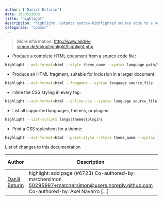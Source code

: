 ```yaml
---
author: ['Daniil Baturin']
date: 1633532006
title: "highlight"
description: "highlight, Outputs syntax-highlighted source code to a variety of formats."
categories: "common"
---
```

> More information: <http://www.andre-simon.de/doku/highlight/highlight.php>.

- Produce a complete HTML document from a source code file:

```bash
highlight --out-format=html --style theme_name --syntax language path/to/source_code
```

- Produce an HTML fragment, suitable for inclusion in a larger document:

```bash
highlight --out-format=html --fragment --syntax language source_file
```

- Inline the CSS styling in every tag:

```bash
highlight --out-format=html --inline-css --syntax language source_file
```

- List all supported languages, themes, or plugins:

```bash
highlight --list-scripts langs|themes|plugins
```

- Print a CSS stylesheet for a theme:

```bash
highlight --out-format=html --print-style --style theme_name --syntax language] --stdout
```
List of changes to this documentation


Author | Description | ISO 8601 Date | GitHub link
------|-----|-----|-----
[Daniil Baturin](mailto:daniil@baturin.org) | highlight: add page (#6723) Co-authored-by: marchersimon <50295997+marchersimon@users.noreply.github.com> Co-authored-by: Axel Navarro [...] | 2021-10-06T16:53:26 | [21b88f932374](https://github.com/tldr-pages/tldr/commit/21b88f93237402ed6f285d05599f9ce87e65a4a0)

